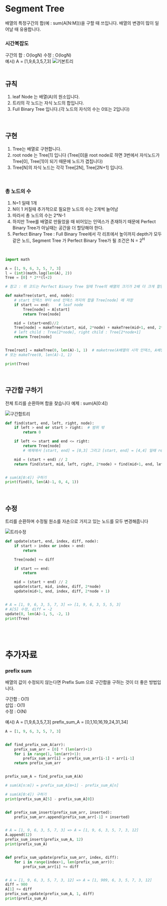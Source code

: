 # Segment Tree

배열의 특정구간의 합(예 : sum(A[N:M]))을 구할 때 쓰입니다. 배열의 변경이 많이 일어날 때 유용합니다.
  
### 시간복잡도
구간의 합 : O(logN)
수정 : O(logN)
</br>
예시)
A = [1,9,6,3,5,7,3]
![기본트리](https://user-images.githubusercontent.com/68533862/114152032-ba7f2a80-9958-11eb-8ea7-34d51b21906b.jpg)  
</br>

## 규칙
1. leaf Node 는 배열(A)의 원소입니다.
2. 트리의 각 노드는 자식 노드의 합입니다.
3. Full Binary Tree 입니다.(각 노드의 자식의 수는 0또는 2입니다)
</br>

## 구현
1. Tree는 배열로 구현합니다.
2. root node 는 Tree[1] 입니다 (Tree[0]을 root node로 하면 3번에서 자식노드가 Tree[0], Tree[1]이 되기 때문에 노드가 겹칩니다)
3. Tree[N]의 자식 노드는 각각 Tree[2N], Tree[2N+1] 입니다.
</br>

### 총 노드의 수
1. N=1 일때 1개
2. N이 1 커질때 추가적으로 필요한 노드의 수는 2개씩 늘어남
3. 따라서 총 노드의 수는 2*N-1
4. 하지만 Tree를 배열로 만들었을 때 비어있는 인덱스가 존재하기 때문에 Perfect Binary Tree가 아닐때는 공간을 더 할당해야 한다.
5. Perfect Binary Tree : Full Binary Tree에서 각 리프에서 높이까지 depth가 모두 같은 노드, Segment Tree 가 Perfect Binary Tree가 될 조건은 N = 2<sup>H</sup>
</br>

```python
import math

A = [1, 9, 6, 3, 5, 7, 3]
l = (int)(math.log(len(A), 2))
Tree = [0] * 2**(l+2)

# 참고 : 위 코드는 Perfect Binary Tree 일때 Tree의 배열의 크기가 2배 더 크게 할당됩니다.

def makeTree(start, end, node):
    # start 인덱스 부터 end 인덱스 까지의 합을 Tree[node] 에 저장
    if start == end:    # leaf node
        Tree[node] = A[start]
        return Tree[node]

    mid = (start+end)//2
    Tree[node] = makeTree(start, mid, 2*node) + makeTree(mid+1, end, 2*node+1)
    # left child : Tree[2*node], right child : Tree[2*node+1]
    return Tree[node]


Tree[root] = makeTree(0, len(A)-1, 1)  # maketree(A배열의 시작 인덱스, A배열의 끝 인덱스, rootnode)
# 또는 makeTree(0, len(A)-1, 1)

print(Tree)

```
</br>

## 구간합 구하기

전체 트리를 순환하며 합을 찾습니다
예제 : sum(A[0:4])


![구간합트리](https://user-images.githubusercontent.com/68533862/114152075-cc60cd80-9958-11eb-99cc-bb5b74716c4d.jpg)

```python
def find(start, end, left, right, node):
    if left > end or start > right:  # 범위 밖
        return 0

    if left <= start and end <= right:
        return Tree[node]
        # 예제에서 [start, end] = [0,3] 그리고 [start, end] = [4,4] 일때 return 됨

    mid = (start + end) // 2
    return find(start, mid, left, right, 2*node) + find(mid+1, end, left, right, 2*node + 1)


# sum(A[0:4]) 구하기
print(find(0, len(A)-1, 0, 4, 1))
```
</br>

## 수정
트리를 순환하며 수정될 원소를 자손으로 가지고 있는 노드를 모두 변경해줍니다

![트리수정](https://user-images.githubusercontent.com/68533862/114152169-ea2e3280-9958-11eb-995f-932905927ce2.jpg)


```python
def update(start, end, index, diff, node):
    if start > index or index > end:
        return

    Tree[node] += diff

    if start == end:
        return

    mid = (start + end) // 2
    update(start, mid, index, diff, 2*node)
    update(mid+1, end, index, diff, 2*node + 1)


# A = [1, 9, 6, 3, 5, 7, 3] => [1, 9, 6, 3, 5, 5, 3]
# A[5] 수정, diff = -2
update(0, len(A)-1, 5, -2, 1)
print(Tree)

```
</br>
</br>

# 추가자료
### prefix sum
배열의 값이 수정되지 않는다면 Prefix Sum 으로 구간합을 구하는 것이 더 좋은 방법입니다.

구간합 : O(1)  
삽입 : O(1)  
수정 : O(N)  

예시)
A = [1,9,6,3,5,7,3]
prefix_sum_A = [0,1,10,16,19,24,31,34]



```python
A = [1, 9, 6, 3, 5, 7, 3]


def find_prefix_sum_A(arr):
    prefix_sum_arr = [0] * (len(arr)+1)
    for i in range(1, len(arr)+1):
        prefix_sum_arr[i] = prefix_sum_arr[i-1] + arr[i-1]
    return prefix_sum_arr


prefix_sum_A = find_prefix_sum_A(A)

# sum(A[n:m]) = prefix_sum_A[m+1] - prefix_sum_A[n]

# sum(A[0:4]) 구하기
print(prefix_sum_A[5] - prefix_sum_A[0])


def prefix_sum_insert(prefix_sum_arr, inserted):
    prefix_sum_arr.append(prefix_sum_arr[-1] + inserted)


# A = [1, 9, 6, 3, 5, 7, 3] => A = [1, 9, 6, 3, 5, 7, 3, 12]
A.append(12)
prefix_sum_insert(prefix_sum_A, 12)
print(prefix_sum_A)


def prefix_sum_update(prefix_sum_arr, index, diff):
    for i in range(index+1, len(prefix_sum_arr)):
        prefix_sum_arr[i] += diff


# A = [1, 9, 6, 3, 5, 7, 3, 12] => A = [1, 909, 6, 3, 5, 7, 3, 12]
diff = 900
A[1] += diff
prefix_sum_update(prefix_sum_A, 1, diff)
print(prefix_sum_A)
```
